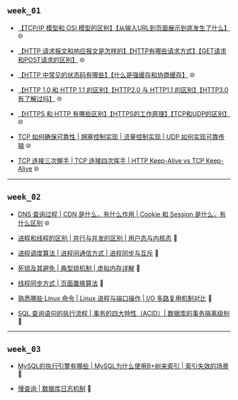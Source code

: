 ## `week_01`
- [【TCP/IP 模型和 OSI 模型的区别】【从输入URL到页面展示到底发生了什么】](https://github.com/cherry77-cloud/Rookie2025-04/blob/main/week_01/day_01.md) 🌐

- [【HTTP 请求报文和响应报文是怎样的】【HTTP有哪些请求方式】【GET请求和POST请求的区别】](https://github.com/cherry77-cloud/Rookie2025-04/blob/main/week_01/day_02.md) 🌐

- [【HTTP 中常见的状态码有哪些】【什么是强缓存和协商缓存】](https://github.com/cherry77-cloud/Rookie2025-04/blob/main/week_01/day_03.md) 🌐

- [【HTTP 1.0 和 HTTP 1.1 的区别】【HTTP2.0 与 HTTP1.1 的区别】【HTTP3.0 有了解过吗】](https://github.com/cherry77-cloud/Rookie2025-04/blob/main/week_01/day_04.md) 🌐

- [【HTTPS 和 HTTP 有哪些区别】【HTTPS的工作原理】【TCP和UDP的区别】](https://github.com/cherry77-cloud/Rookie2025-04/blob/main/week_01/day_05.md) 🌐

- [TCP 如何确保可靠性 | 拥塞控制实现 | 流量控制实现 | UDP 如何实现可靠传输](https://github.com/cherry77-cloud/Rookie2025-04/blob/main/week_01/day_06.md) 🌐
  
- [TCP 连接三次握手 | TCP 连接四次挥手 | HTTP Keep-Alive vs TCP Keep-Alive](https://github.com/cherry77-cloud/Rookie2025-04/blob/main/week_01/day_07.md) 🌐


---


## `week_02`
- [DNS 查询过程 | CDN 是什么，有什么作用 | Cookie 和 Session 是什么，有什么区别](https://github.com/cherry77-cloud/Rookie2025-04/blob/main/week_02/day_08.md) 🌐
  
- [进程和线程的区别 | 并行与并发的区别 | 用户态与内核态](https://github.com/cherry77-cloud/Rookie2025-04/blob/main/week_02/day_09.md) 🐧
  
- [进程调度算法 | 进程间通信方式 | 进程同步与互斥](https://github.com/cherry77-cloud/Rookie2025-04/blob/main/week_02/day_10.md) 🐧
  
- [死锁及其避免 | 典型锁机制 | 虚拟内存详解](https://github.com/cherry77-cloud/Rookie2025-04/blob/main/week_02/day_11.md) 🐧
  
- [线程同步方式 | 页面置换算法](https://github.com/cherry77-cloud/Rookie2025-04/blob/main/week_02/day_12.md) 🐧
  
- [熟悉哪些 Linux 命令 | Linux 进程与端口操作 | I/O 多路复用机制对比](https://github.com/cherry77-cloud/Rookie2025-04/blob/main/week_02/day_13.md) 🐧
  
- [SQL 查询语句的执行流程 | 事务的四大特性（ACID）| 数据库的事务隔离级别](https://github.com/cherry77-cloud/Rookie2025-04/blob/main/week_02/day_14.md) 💾

---

## `week_03`
- [MySQL的执行引擎有哪些 | MySQL为什么使用B+树来索引 | 索引失效的场景](https://github.com/cherry77-cloud/Rookie2025-04/blob/main/week_03/day_15.md) 💾

- [慢查询 | 数据库日志机制](https://github.com/cherry77-cloud/Rookie2025-04/blob/main/week_03/day_16.md) 💾
